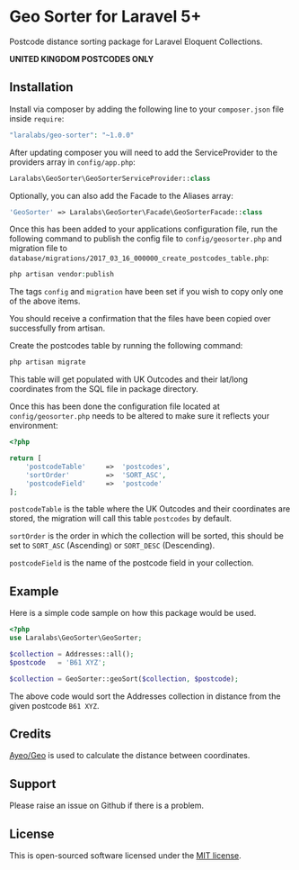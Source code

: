 # Geo Sorter for Laravel 5+
Postcode distance sorting package for Laravel Eloquent Collections.

**UNITED KINGDOM POSTCODES ONLY**

## Installation

Install via composer by adding the following line to your `composer.json` file inside `require`:
```php
"laralabs/geo-sorter": "~1.0.0"
```

After updating composer you will need to add the ServiceProvider to the providers array in `config/app.php`:
```php
Laralabs\GeoSorter\GeoSorterServiceProvider::class
```

Optionally, you can also add the Facade to the Aliases array:
```php
'GeoSorter' => Laralabs\GeoSorter\Facade\GeoSorterFacade::class
```

Once this has been added to your applications configuration file, run the following command to publish the config file to `config/geosorter.php` and migration file to `database/migrations/2017_03_16_000000_create_postcodes_table.php`:
```php
php artisan vendor:publish
```
The tags `config` and `migration` have been set if you wish to copy only one of the above items.

You should receive a confirmation that the files have been copied over successfully from artisan.

Create the postcodes table by running the following command:
```php
php artisan migrate
```
This table will get populated with UK Outcodes and their lat/long coordinates from the SQL file in package directory.

Once this has been done the configuration file located at `config/geosorter.php` needs to be altered to make sure it reflects your environment:

```php
<?php

return [
    'postcodeTable'     =>  'postcodes',
    'sortOrder'         =>  'SORT_ASC',
    'postcodeField'     =>  'postcode'
];
```

`postcodeTable` is the table where the UK Outcodes and their coordinates are stored, the migration will call this table `postcodes` by default.

`sortOrder` is the order in which the collection will be sorted, this should be set to `SORT_ASC` (Ascending) or `SORT_DESC` (Descending).

`postcodeField` is the name of the postcode field in your collection.

## Example

Here is a simple code sample on how this package would be used.

```php
<?php
use Laralabs\GeoSorter\GeoSorter;

$collection = Addresses::all();
$postcode   = 'B61 XYZ';

$collection = GeoSorter::geoSort($collection, $postcode);

```

The above code would sort the Addresses collection in distance from the given postcode `B61 XYZ`.

## Credits

[Ayeo/Geo](https://github.com/ayeo/geo) is used to calculate the distance between coordinates.

## Support

Please raise an issue on Github if there is a problem.

## License

This is open-sourced software licensed under the [MIT license](http://opensource.org/licenses/MIT).